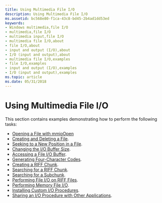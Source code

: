 ```yaml
---
title: Using Multimedia File I/O
description: Using Multimedia File I/O
ms.assetid: bc568e80-f1ca-43c8-bd45-2b4ad1dd53ed
keywords:
- Windows multimedia,file I/O
- multimedia,file I/O
- multimedia input,file I/O
- multimedia file I/O,about
- file I/O,about
- input and output (I/O),about
- I/O (input and output),about
- multimedia file I/O,examples
- file I/O,examples
- input and output (I/O),examples
- I/O (input and output),examples
ms.topic: article
ms.date: 05/31/2018
---
```


# Using Multimedia File I/O

This section contains examples demonstrating how to perform the following tasks:

-   [Opening a File with mmioOpen](opening-a-file-with-mmioopen.md)
-   [Creating and Deleting a File](creating-and-deleting-a-file.md).
-   [Seeking to a New Position in a File](seeking-to-a-new-position-in-a-file.md).
-   [Changing the I/O Buffer Size](changing-the-i-o-buffer-size.md).
-   [Accessing a File I/O Buffer](accessing-a-file-i-o-buffer.md).
-   [Generating Four-Character Codes](generating-four-character-codes.md).
-   [Creating a RIFF Chunk](creating-a-riff-chunk.md).
-   [Searching for a RIFF Chunk](searching-for-a-riff-chunk.md).
-   [Searching for a Subchunk](searching-for-a-subchunk.md).
-   [Performing File I/O on RIFF Files](performing-file-i-o-on-riff-files.md).
-   [Performing Memory File I/O](performing-memory-file-i-o.md).
-   [Installing Custom I/O Procedures](installing-custom-i-o-procedures.md).
-   [Sharing an I/O Procedure with Other Applications](sharing-an-i-o-procedure-with-other-applications.md).

 

 




